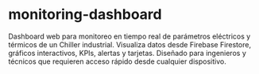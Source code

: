 # monitoring-dashboard
Dashboard web para monitoreo en tiempo real de parámetros eléctricos y térmicos de un Chiller industrial. Visualiza datos desde Firebase Firestore, gráficos interactivos, KPIs, alertas y tarjetas. Diseñado para ingenieros y técnicos que requieren acceso rápido desde cualquier dispositivo.
